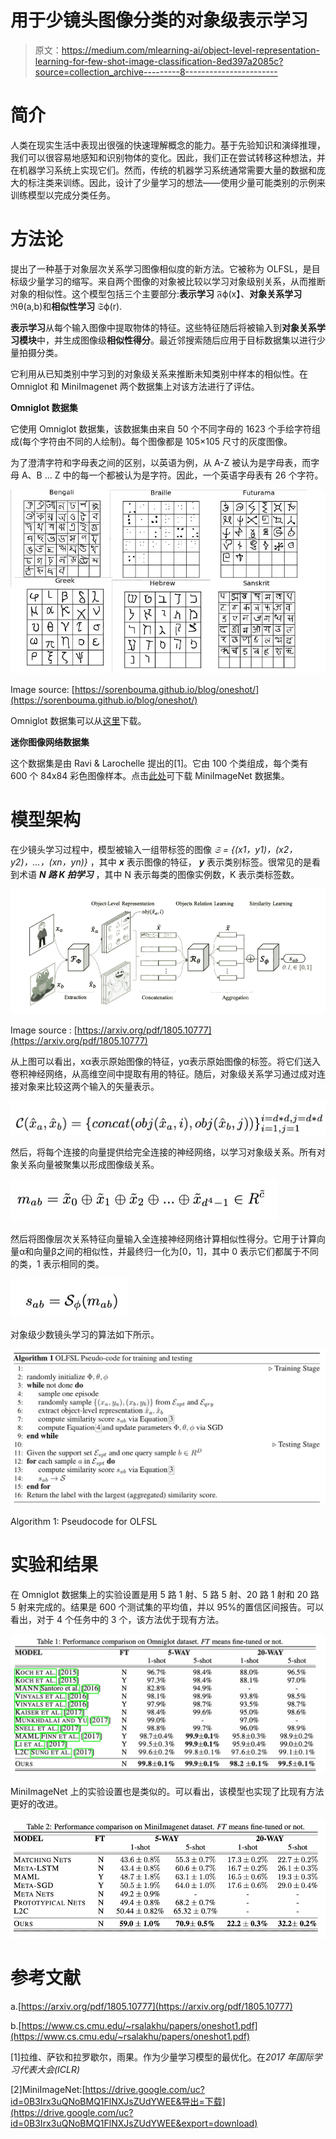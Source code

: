# 用于少镜头图像分类的对象级表示学习

> 原文：<https://medium.com/mlearning-ai/object-level-representation-learning-for-few-shot-image-classification-8ed397a2085c?source=collection_archive---------8----------------------->

# **简介**

人类在现实生活中表现出很强的快速理解概念的能力。基于先验知识和演绎推理，我们可以很容易地感知和识别物体的变化。因此，我们正在尝试转移这种想法，并在机器学习系统上实现它们。然而，传统的机器学习系统通常需要大量的数据和庞大的标注类来训练。因此，设计了少量学习的想法——使用少量可能类别的示例来训练模型以完成分类任务。

# **方法论**

提出了一种基于对象层次关系学习图像相似度的新方法。它被称为 OLFSL，是目标级少量学习的缩写。来自两个图像的对象被比较以学习对象级别关系，从而推断对象的相似性。这个模型包括三个主要部分:**表示学习** 𝔉ϕ(x】、**对象关系学习** ℜθ(a,b)和**相似性学习** 𝔖ϕ(r).

**表示学习**从每个输入图像中提取物体的特征。这些特征随后将被输入到**对象关系学习模块**中，并生成图像级**相似性得分**。最近邻搜索随后应用于目标数据集以进行少量拍摄分类。

它利用从已知类别中学习到的对象级关系来推断未知类别中样本的相似性。在 Omniglot 和 MiniImagenet 两个数据集上对该方法进行了评估。

**Omniglot 数据集**

它使用 Omniglot 数据集，该数据集由来自 50 个不同字母的 1623 个手绘字符组成(每个字符由不同的人绘制)。每个图像都是 105×105 尺寸的灰度图像。

为了澄清字符和字母表之间的区别，以英语为例，从 A-Z 被认为是字母表，而字母 A、B … Z 中的每一个都被认为是字符。因此，一个英语字母表有 26 个字符。

![](img/be58619126c701defc8865381bfad47d.png)

Image source: [https://sorenbouma.github.io/blog/oneshot/](https://sorenbouma.github.io/blog/oneshot/)

Omniglot 数据集可以从[这里](https://github.com/brendenlake/omniglot)下载。

**迷你图像网络数据集**

这个数据集是由 Ravi & Larochelle 提出的[1]。它由 100 个类组成，每个类有 600 个 84x84 彩色图像样本。点击[此处](https://drive.google.com/file/d/1rV3aj_hgfNTfCakffpPm7Vhpr1in87CR/view)可下载 MiniImageNet 数据集。

# **模型架构**

在少镜头学习过程中，模型被输入一组带标签的图像 *𝔖 = {(x1，y1)，(x2，y2)，…，(xn，yn)}* ，其中 ***x*** 表示图像的特征， ***y*** 表示类别标签。很常见的是看到术语 ***N 路 K 拍学习*** ，其中 N 表示每类的图像实例数，K 表示类标签数。

![](img/f93ee31542a0304c439ee3a9aa592578.png)

Image source : [https://arxiv.org/pdf/1805.10777](https://arxiv.org/pdf/1805.10777)

从上图可以看出，xα表示原始图像的特征，yα表示原始图像的标签。将它们送入卷积神经网络，从高维空间中提取有用的特征。随后，对象级关系学习通过成对连接对象来比较这两个输入的矢量表示。

![](img/87ca776a520c0747b1f2dbcb6d7c38f8.png)

然后，将每个连接的向量提供给完全连接的神经网络，以学习对象级关系。所有对象关系向量被聚集以形成图像级关系。

![](img/10ee8f35e6364cae90c1fe2f6d3dd3fc.png)

然后将图像层次关系特征向量输入全连接神经网络计算相似性得分。它用于计算向量α和向量β之间的相似性，并最终归一化为[0，1]，其中 0 表示它们都属于不同的类，1 表示相同的类。

![](img/f2724a53bf16e1a8f9f299bdba9d7afe.png)

对象级少数镜头学习的算法如下所示。

![](img/fb08addcc2d3f67f5254e8224f0d6f8d.png)

Algorithm 1: Pseudocode for OLFSL

# **实验和结果**

在 Omniglot 数据集上的实验设置是用 5 路 1 射、5 路 5 射、20 路 1 射和 20 路 5 射来完成的。结果是 600 个测试集的平均值，并以 95%的置信区间报告。可以看出，对于 4 个任务中的 3 个，该方法优于现有方法。

![](img/1632ca80deb1c874fee0356a8e0f9b64.png)

MiniImageNet 上的实验设置也是类似的。可以看出，该模型也实现了比现有方法更好的改进。

![](img/fa0584573125983196223d65af70b7e8.png)

# **参考文献**

a.[https://arxiv.org/pdf/1805.10777](https://arxiv.org/pdf/1805.10777)

b.[https://www.cs.cmu.edu/~rsalakhu/papers/oneshot1.pdf](https://www.cs.cmu.edu/~rsalakhu/papers/oneshot1.pdf)

[1]拉维、萨钦和拉罗歇尔，雨果。作为少量学习模型的最优化。在*2017 年国际学习代表大会(ICLR)*

[2]MiniImageNet:[https://drive.google.com/uc?id=0B3Irx3uQNoBMQ1FlNXJsZUdYWEE&导出=下载](https://drive.google.com/uc?id=0B3Irx3uQNoBMQ1FlNXJsZUdYWEE&export=download)